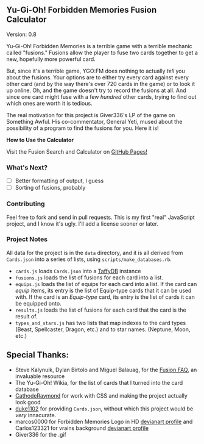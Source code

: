 ## Yu-Gi-Oh! Forbidden Memories Fusion Calculator

Version: 0.8

Yu-Gi-Oh! Forbidden Memories is a terrible game with a terrible mechanic called
"fusions." Fusions allow the player to fuse two cards together to get a new,
hopefully more powerful card.

But, since it's a terrible game, YGO:FM does nothing to actually _tell_ you
about the fusions. Your options are to either try every card against every other
card (and by the way there's over 720 cards in the game) or to look it up
online. Oh, and the game doesn't try to record the fusions at all. And since
one card might fuse with a few _hundred_ other cards, trying to find out which
ones are worth it is tedious.

The real motivation for this project is Giver336's LP of the game on Something
Awful. His co-commentator, General Yeti, mused about the possibility of a
program to find the fusions for you. Here it is!

**How to Use the Calculator**

Visit the Fusion Search and Calculator on [GitHub
Pages!](https://solumin.github.io/YGO-FM-FusionCalc/)

### What's Next?

-   [ ] Better formatting of output, I guess
-   [ ] Sorting of fusions, probably

### Contributing

Feel free to fork and send in pull requests. This is my first "real" JavaScript
project, and I know it's ugly. I'll add a license sooner or later.

### Project Notes

All data for the project is in the `data` directory, and it is all derived from
`Cards.json` into a series of lists, using `scripts/make_databases.rb`.

-   `cards.js` loads `Cards.json` into a [TaffyDB](http://www.taffydb.com/)
    instance
-   `fusions.js` loads the list of fusions for each card into a list.
-   `equips.js` loads the list of equips for each card into a list. If the card
    can _equip_ items, its entry is the list of Equip-type cards that it can be
    used with. If the card is an _Equip-type_ card, its entry is the list of cards
    it can be equipped onto.
-   `results.js` loads the list of fusions for each card that the card is the
    result of.
-   `types_and_stars.js` has two lists that map indexes to the card types (Beast,
    Spellcaster, Dragon, etc.) and to star names. (Neptune, Moon, etc.)

## Special Thanks:

-   Steve Kalynuik, Dylan Birtolo and Miguel Balauag, for the [Fusion
    FAQ](https://www.gamefaqs.com/ps/561010-yu-gi-oh-forbidden-memories/faqs/16613), an invaluable resource
-   The Yu-Gi-Oh! Wikia, for the list of cards that I turned into the card
    database
-   [CathodeRaymond](https://github.com/CathodeRaymond) for work with CSS and making the project actually look good
-   [duke1102](https://github.com/duke1102) for providing `Cards.json`, without which this project would be
    _very_ innacurate.
-   marcos0000 for Forbidden Memories Logo in HD [devianart profile](https://www.deviantart.com/marcos0000) and Carlos123321 for vrains background [devianart profile](https://www.deviantart.com/carlos123321)
-   Giver336 for the .gif

